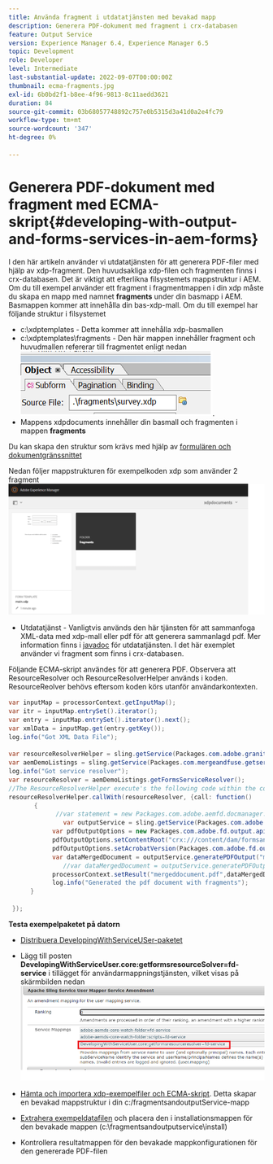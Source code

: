 ```yaml
---
title: Använda fragment i utdatatjänsten med bevakad mapp
description: Generera PDF-dokument med fragment i crx-databasen
feature: Output Service
version: Experience Manager 6.4, Experience Manager 6.5
topic: Development
role: Developer
level: Intermediate
last-substantial-update: 2022-09-07T00:00:00Z
thumbnail: ecma-fragments.jpg
exl-id: 6b0bd2f1-b8ee-4f96-9813-8c11aedd3621
duration: 84
source-git-commit: 03b68057748892c757e0b5315d3a41d0a2e4fc79
workflow-type: tm+mt
source-wordcount: '347'
ht-degree: 0%

---
```


# Generera PDF-dokument med fragment med ECMA-skript{#developing-with-output-and-forms-services-in-aem-forms}


I den här artikeln använder vi utdatatjänsten för att generera PDF-filer med hjälp av xdp-fragment. Den huvudsakliga xdp-filen och fragmenten finns i crx-databasen. Det är viktigt att efterlikna filsystemets mappstruktur i AEM. Om du till exempel använder ett fragment i fragmentmappen i din xdp måste du skapa en mapp med namnet **fragments** under din basmapp i AEM. Basmappen kommer att innehålla din bas-xdp-mall. Om du till exempel har följande struktur i filsystemet
* c:\xdptemplates - Detta kommer att innehålla xdp-basmallen
* c:\xdptemplates\fragments - Den här mappen innehåller fragment och huvudmallen refererar till fragmentet enligt nedan
  ![fragment-xdp](assets/survey-fragment.png).
* Mappens xdpdocuments innehåller din basmall och fragmenten i mappen **fragments**

Du kan skapa den struktur som krävs med hjälp av [formulären och dokumentgränssnittet](http://localhost:4502/aem/forms.html/content/dam/formsanddocuments)

Nedan följer mappstrukturen för exempelkoden xdp som använder 2 fragment
![formulär&amp;dokument](assets/fragment-folder-structure-ui.png)


* Utdatatjänst - Vanligtvis används den här tjänsten för att sammanfoga XML-data med xdp-mall eller pdf för att generera sammanlagd pdf. Mer information finns i [javadoc](https://helpx.adobe.com/se/experience-manager/6-5/forms/javadocs/index.html?com/adobe/fd/output/api/OutputService.html) för utdatatjänsten. I det här exemplet använder vi fragment som finns i crx-databasen.


Följande ECMA-skript användes för att generera PDF. Observera att ResourceResolver och ResourceResolverHelper används i koden. ResourceReolver behövs eftersom koden körs utanför användarkontexten.

```java
var inputMap = processorContext.getInputMap();
var itr = inputMap.entrySet().iterator();
var entry = inputMap.entrySet().iterator().next();
var xmlData = inputMap.get(entry.getKey());
log.info("Got XML Data File");

var resourceResolverHelper = sling.getService(Packages.com.adobe.granite.resourceresolverhelper.ResourceResolverHelper);
var aemDemoListings = sling.getService(Packages.com.mergeandfuse.getserviceuserresolver.GetResolver);
log.info("Got service resolver");
var resourceResolver = aemDemoListings.getFormsServiceResolver();
//The ResourceResolverHelper execute's the following code within the context of the resourceResolver 
resourceResolverHelper.callWith(resourceResolver, {call: function()
       {
             //var statement = new Packages.com.adobe.aemfd.docmanager.Document("/content/dam/formsanddocuments/xdpdocuments/main.xdp",resourceResolver);
               var outputService = sling.getService(Packages.com.adobe.fd.output.api.OutputService);
            var pdfOutputOptions = new Packages.com.adobe.fd.output.api.PDFOutputOptions();
            pdfOutputOptions.setContentRoot("crx:///content/dam/formsanddocuments/xdpdocuments");
            pdfOutputOptions.setAcrobatVersion(Packages.com.adobe.fd.output.api.AcrobatVersion.Acrobat_11);
            var dataMergedDocument = outputService.generatePDFOutput("main.xdp",xmlData,pdfOutputOptions);
               //var dataMergedDocument = outputService.generatePDFOutput(statement,xmlData,pdfOutputOptions);
            processorContext.setResult("mergeddocument.pdf",dataMergedDocument);
            log.info("Generated the pdf document with fragments");
      }

 });
```

**Testa exempelpaketet på datorn**
* [Distribuera DevelopingWithServiceUSer-paketet](assets/DevelopingWithServiceUser.jar)
* Lägg till posten **DevelopingWithServiceUser.core:getformsresourceSolver=fd-service** i tillägget för användarmappningstjänsten, vilket visas på skärmbilden nedan
  ![tillägg för användarmappning](assets/user-mapper-service-amendment.png)
* [Hämta och importera xdp-exempelfiler och ECMA-skript](assets/watched-folder-fragments-ecma.zip).
Detta skapar en bevakad mappstruktur i din c:/fragmentsandoutputService-mapp

* [Extrahera exempeldatafilen](assets/usingFragmentsSampleData.zip) och placera den i installationsmappen för den bevakade mappen (c:\fragmentsandoutputservice\install)

* Kontrollera resultatmappen för den bevakade mappkonfigurationen för den genererade PDF-filen
